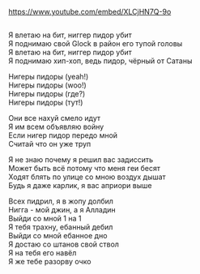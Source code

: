https://www.youtube.com/embed/XLCjHN7Q-9o
##
Я влетаю на бит, ниггер пидор убит <br /> 
Я поднимаю свой Glock в район его тупой головы <br />
Я влетаю на бит, ниггер пидор убит <br />
Я поднимаю хип-хоп, ведь пидор, чёрный от Сатаны <br />
 

Нигеры пидоры (yeah!)<br />
Нигеры пидоры (woo!)<br />
Нигеры пидоры (где?)<br />
Нигеры пидоры (тут!)<br />
 
 
 
Они все нахуй смело идут<br />
Я им всем объявляю войну<br />
Если нигер пидор передо мной<br />
Считай что он уже труп<br />
 
 
 
Я не знаю почему я решил вас задиссить<br />
Может быть всё потому что меня геи бесят<br />
Ходят блять по улице со мною воздух дышат<br />
Будь я даже карлик, я вас априори выше<br />
 
 
 
Всех пидрил, я в жопу долбил<br />
Нигга - мой джин, а я Алладин<br />
Выйди со мной 1 на 1<br />
Я тебя трахну, ебанный дебил<br />
Выйди со мной ебанное дно<br />
Я достаю со штанов свой ствол<br />
Я на тебя его навёл<br />
Я же тебе разорву очко<br />

